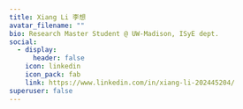 ```yaml
---
title: Xiang Li 李想
avatar_filename: ""
bio: Research Master Student @ UW-Madison, ISyE dept.
social:
  - display:
      header: false
    icon: linkedin
    icon_pack: fab
    link: https://www.linkedin.com/in/xiang-li-202445204/
superuser: false
---
```

